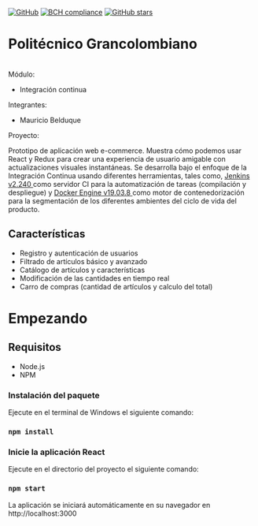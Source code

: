 <a href="https://github.com/mbelduque/proyecto-integracion-continua/blob/master/LICENSE"><img alt="GitHub" src="https://img.shields.io/github/license/mbelduque/healingtouch.svg"></a>
[![BCH compliance](https://bettercodehub.com/edge/badge/mbelduque/proyecto-integracion-continua?branch=master)](https://bettercodehub.com/)
<a href="https://github.com/mbelduque/proyecto-integracion-continua/stargazers">
<img alt="GitHub stars" src="https://img.shields.io/github/stars/mbelduque/proyecto-integracion-continua.svg?style=social">
</a>
# #
# Politécnico Grancolombiano
</h1>
</p>
<br>
Módulo: 
<ul>
<li>Integración continua</li>
</ul>

Integrantes: 
<ul>
<li>Mauricio Belduque</li>
</ul>

Proyecto:

Prototipo de aplicación web e-commerce. Muestra cómo podemos usar React y Redux para crear una experiencia de usuario amigable con actualizaciones visuales instantáneas. Se desarrolla bajo el enfoque de la Integración Continua usando diferentes herramientas, tales como, <a href = "https://hub.docker.com/r/jenkins/jenkins">Jenkins v2.240 </a> como servidor CI para la automatización de tareas (compilación y despliegue) y <a href = "https://www.docker.com/">Docker Engine v19.03.8 </a> como motor de contenedorización para la segmentación de los diferentes ambientes del ciclo de vida del producto.

## Características

<ul>
<li>Registro y autenticación de usuarios</li>
<li>Filtrado de artículos básico y avanzado</li>
<li>Catálogo de artículos y características</li>
<li>Modificación de las cantidades en tiempo real</li>
<li>Carro de compras (cantidad de artículos y calculo del total)</li>
</ul>

# Empezando
## Requisitos

* Node.js
* NPM

### Instalación del paquete
Ejecute en el terminal de Windows el siguiente comando:
### `npm install`

### Inicie la aplicación React
Ejecute en el directorio del proyecto el siguiente comando: 
### `npm start`

La aplicación se iniciará automáticamente en su navegador en http://localhost:3000
